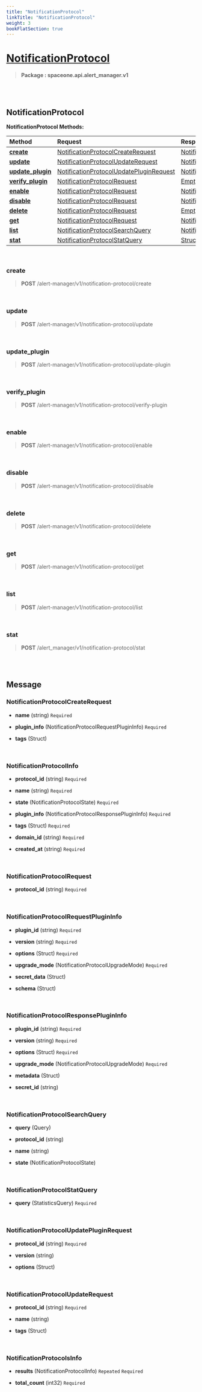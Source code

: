 ```yaml
---
title: "NotificationProtocol"
linkTitle: "NotificationProtocol"
weight: 3
bookFlatSection: true
---
```

# [NotificationProtocol](#NotificationProtocol)



>  **Package : spaceone.api.alert_manager.v1**

<br>
<br>

## NotificationProtocol





**NotificationProtocol Methods:**


| Method | Request | Response |
| :----- | :-------- | :-------- |
| [**create**](./NotificationProtocol#create) | [NotificationProtocolCreateRequest](NotificationProtocol#notificationprotocolcreaterequest) | [NotificationProtocolInfo](NotificationProtocol#notificationprotocolinfo) |
| [**update**](./NotificationProtocol#update) | [NotificationProtocolUpdateRequest](NotificationProtocol#notificationprotocolupdaterequest) | [NotificationProtocolInfo](NotificationProtocol#notificationprotocolinfo) |
| [**update_plugin**](./NotificationProtocol#update_plugin) | [NotificationProtocolUpdatePluginRequest](NotificationProtocol#notificationprotocolupdatepluginrequest) | [NotificationProtocolInfo](NotificationProtocol#notificationprotocolinfo) |
| [**verify_plugin**](./NotificationProtocol#verify_plugin) | [NotificationProtocolRequest](NotificationProtocol#notificationprotocolrequest) | [Empty](NotificationProtocol#empty) |
| [**enable**](./NotificationProtocol#enable) | [NotificationProtocolRequest](NotificationProtocol#notificationprotocolrequest) | [NotificationProtocolInfo](NotificationProtocol#notificationprotocolinfo) |
| [**disable**](./NotificationProtocol#disable) | [NotificationProtocolRequest](NotificationProtocol#notificationprotocolrequest) | [NotificationProtocolInfo](NotificationProtocol#notificationprotocolinfo) |
| [**delete**](./NotificationProtocol#delete) | [NotificationProtocolRequest](NotificationProtocol#notificationprotocolrequest) | [Empty](NotificationProtocol#empty) |
| [**get**](./NotificationProtocol#get) | [NotificationProtocolRequest](NotificationProtocol#notificationprotocolrequest) | [NotificationProtocolInfo](NotificationProtocol#notificationprotocolinfo) |
| [**list**](./NotificationProtocol#list) | [NotificationProtocolSearchQuery](NotificationProtocol#notificationprotocolsearchquery) | [NotificationProtocolsInfo](NotificationProtocol#notificationprotocolsinfo) |
| [**stat**](./NotificationProtocol#stat) | [NotificationProtocolStatQuery](NotificationProtocol#notificationprotocolstatquery) | [Struct](NotificationProtocol#struct) |



    
<br>

### create





> **POST** /alert-manager/v1/notification-protocol/create
>






    
<br>

### update





> **POST** /alert-manager/v1/notification-protocol/update
>






    
<br>

### update_plugin





> **POST** /alert-manager/v1/notification-protocol/update-plugin
>






    
<br>

### verify_plugin





> **POST** /alert-manager/v1/notification-protocol/verify-plugin
>






    
<br>

### enable





> **POST** /alert-manager/v1/notification-protocol/enable
>






    
<br>

### disable





> **POST** /alert-manager/v1/notification-protocol/disable
>






    
<br>

### delete





> **POST** /alert-manager/v1/notification-protocol/delete
>






    
<br>

### get





> **POST** /alert-manager/v1/notification-protocol/get
>






    
<br>

### list





> **POST** /alert-manager/v1/notification-protocol/list
>






    
<br>

### stat





> **POST** /alert_manager/v1/notification-protocol/stat
>






    


<br>
<br>

## Message



### NotificationProtocolCreateRequest
* **name** (string)   `Required` 

    
* **plugin_info** (NotificationProtocolRequestPluginInfo)   `Required` 

    
* **tags** (Struct)  

    <br>

### NotificationProtocolInfo
* **protocol_id** (string)   `Required` 

    
* **name** (string)   `Required` 

    
* **state** (NotificationProtocolState)   `Required` 

    
* **plugin_info** (NotificationProtocolResponsePluginInfo)   `Required` 

    
* **tags** (Struct)   `Required` 

    
* **domain_id** (string)   `Required` 

    
* **created_at** (string)   `Required` 

    <br>

### NotificationProtocolRequest
* **protocol_id** (string)   `Required` 

    <br>

### NotificationProtocolRequestPluginInfo
* **plugin_id** (string)   `Required` 

    
* **version** (string)   `Required` 

    
* **options** (Struct)   `Required` 

    
* **upgrade_mode** (NotificationProtocolUpgradeMode)   `Required` 

    
* **secret_data** (Struct)  

    
* **schema** (Struct)  

    <br>

### NotificationProtocolResponsePluginInfo
* **plugin_id** (string)   `Required` 

    
* **version** (string)   `Required` 

    
* **options** (Struct)   `Required` 

    
* **upgrade_mode** (NotificationProtocolUpgradeMode)   `Required` 

    
* **metadata** (Struct)  

    
* **secret_id** (string)  

    <br>

### NotificationProtocolSearchQuery
* **query** (Query)  

    
* **protocol_id** (string)  

    
* **name** (string)  

    
* **state** (NotificationProtocolState)  

    <br>

### NotificationProtocolStatQuery
* **query** (StatisticsQuery)   `Required` 

    <br>

### NotificationProtocolUpdatePluginRequest
* **protocol_id** (string)   `Required` 

    
* **version** (string)  

    
* **options** (Struct)  

    <br>

### NotificationProtocolUpdateRequest
* **protocol_id** (string)   `Required` 

    
* **name** (string)  

    
* **tags** (Struct)  

    <br>

### NotificationProtocolsInfo
* **results** (NotificationProtocolInfo)  `Repeated`    `Required` 

    
* **total_count** (int32)   `Required` 

    <br>
